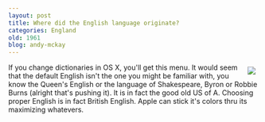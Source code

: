 ```yaml
---
layout: post
title: Where did the English language originate?
categories: England
old: 1961
blog: andy-mckay
---
```

<img style="float: right; padding: 0.5em" src="http://www.agmweb.ca/files/dictionary_languages.png" />
<p>If you change dictionaries in OS X, you'll get this menu. It would seem that the default English isn't the one you might be familiar with, you know the Queen's English or the language of Shakespeare, Byron or Robbie Burns (alright that's pushing it). It is in fact the good old US of A. Choosing proper English is in fact British English. Apple can stick it's colors thru its maximizing whatevers.</p>